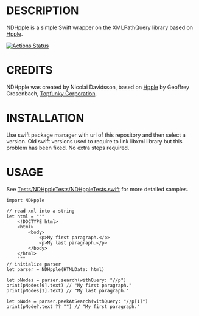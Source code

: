 # DESCRIPTION

NDHpple is a simple Swift wrapper on the XMLPathQuery library based on [Hpple](http://github.com/topfunky/hpple).

[![Actions Status](https://github.com/nacho4d/NDHpple/workflows/Swift/badge.svg)](https://github.com/nacho4d/NDHpple/actions)

# CREDITS

NDHpple was created by Nicolai Davidsson, based on [Hpple](http://github.com/topfunky/hpple) by Geoffrey Grosenbach, [Topfunky Corporation](http://topfunky.com).

# INSTALLATION

Use swift package manager with url of this repository and then select a version. Old swift versions used to require to link libxml library but this problem has been fixed. No extra steps required.

# USAGE

See [Tests/NDHppleTests/NDHppleTests.swift](http://github.com/nacho4d/NDHpple/tree/master/Tests/NDHppleTests/NDHppleTests.swift) for more detailed samples.

```
import NDHpple

// read xml into a string
let html = """
    <!DOCTYPE html>
    <html>
        <body>
            <p>My first paragraph.</p>
            <p>My last paragraph.</p>
        </body>
    </html>
    """
// initialize parser
let parser = NDHpple(HTMLData: html)

let pNodes = parser.search(withQuery: "//p")
print(pNodes[0].text) // "My first paragraph."
print(pNodes[1].text) // "My last paragraph."

let pNode = parser.peekAtSearch(withQuery: "//p[1]")
print(pNode?.text ?? "") // "My first paragraph."
```
